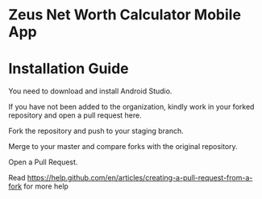 # Zeus Net Worth Calculator Mobile App

# Installation Guide

You need to download and install Android Studio.

If you have not been added to the organization, kindly work in your forked repository and open a pull request here.

Fork the repository and push to your staging branch.

Merge to your master and compare forks with the original repository.

Open a Pull Request.

Read https://help.github.com/en/articles/creating-a-pull-request-from-a-fork for more help
